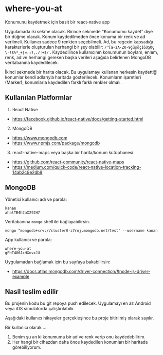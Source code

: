 # where-you-at
Konumunu kaydetmek için basit bir react-native app

Uygulamada iki sekme olacak.  Birince sekmede "Konumumu kaydet" diye bir düğme olacak.  Konum kaydedilmeden önce konuma bir renk ve ad verilmeli.  Kullanıcı sadece 9 renkten seçebilmeli.  Ad, bu regexin kapsadığı karakterlerle oluşturulan herhangi bir şey olabilir: `/^[a-zA-Z0-9ğüşöçİĞÜŞÖÇ \-!$%*_+|=:;?,./]+$/` .  Kaydedilince kullanıcının konumunun boylam, enlem, renk, ad ve herhangi gereken başka verileri aşağıda belirlenen MongoDB veritabanına kaydedilecek.

İkinci sekmede bir harita olacak.  Bu uygulamayı kullanan herkesin kaydettiği konumlar kendi adlarıyla haritada gösterilecek.  Konumların işaretleri (Marker), konumlarla kaydedilen farklı farklı renkler olmalı.

## Kullanılan Platformlar
1.  React Native
- https://facebook.github.io/react-native/docs/getting-started.html
2.  MongoDB
- https://www.mongodb.com
- https://www.npmjs.com/package/mongodb
3.  react-native-maps veya başka bir harita/konum kütüphanesi
- https://github.com/react-community/react-native-maps
- https://medium.com/quick-code/react-native-location-tracking-14ab2c9e2db8

## MongoDB
Yönetici kullanıcı adı ve parola:
```
kanan
ahalTB4h2aX292H7
```
Veritabanına `mongo` shell ile bağlayabilirsin.
```
mongo "mongodb+srv://cluster0-z7rnj.mongodb.net/test" --username kanan
```

App kullanıcı ve parola:
```
where-you-at
gPhT486JxHXovxJU
```
Uygulamadan bağlamak için bu sayfaya bakabilirsin:
- https://docs.atlas.mongodb.com/driver-connection/#node-js-driver-example

## Nasil teslim edilir
Bu projenin kodu bu git repoya push edilecek.  Uygulamayı en az Android veya iOS simulatorda çalıştırılabilir.

Aşağıdaki kullanıcı hikayeler gerçekleşince bu proje bitirilmiş olarak sayılır.

Bir kullanıcı olarak ...
1.  Benim şu an ki konumuma bir ad ve renk verip onu kaydedebilirim.
2.  Her hangi bir cihazdan daha önce kaydedilen konumları bir haritada görebiliyorum.

